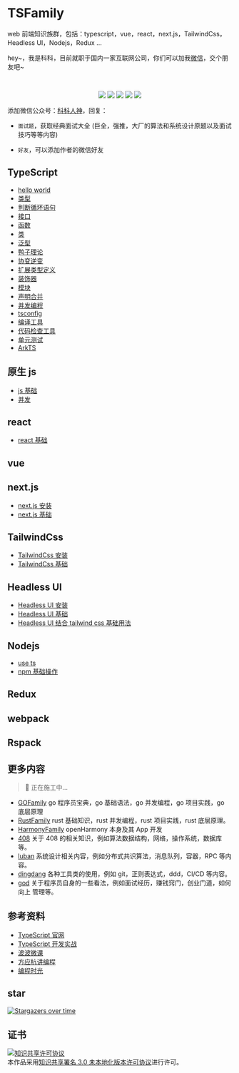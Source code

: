 <!--
 * @Author: shgopher shgopher@gmail.com
 * @Date: 2024-01-23 23:52:26
 * @LastEditors: shgopher shgopher@gmail.com
 * @LastEditTime: 2024-03-14 16:29:48
 * @FilePath: /TSFamily/README.md
 * @Description: 
 * 
 * Copyright (c) 2024 by shgopher, All Rights Reserved. 
-->
# TSFamily
web 前端知识族群，包括：typescript，vue，react，next.js，TailwindCss，Headless UI，Nodejs，Redux ...

<p align="left">
hey~，我是科科，目前就职于国内一家互联网公司，你们可以加我<a href="#wechat.png">微信</a>，交个朋友吧~
</p>
<br>
<p align="center">
<a href='#wechat.png'
 target="_blank"><img src="https://img.shields.io/static/v1?label=%E7%A7%91%E7%A7%91%E4%BA%BA%E7%A5%9E&message=%E5%85%AC%E4%BC%97%E5%8F%B7&color="></a>
<a href="https://space.bilibili.com/478621088" target="_blank"><img src="https://img.shields.io/static/v1?label=bilibili&message=b%E7%AB%99&color=blue"></a>
<a href="https://www.zhihu.com/people/shgopher" target="_blank"><img src="https://img.shields.io/static/v1?label=zhihu&message=%E7%9F%A5%E4%B9%8E&color=blue"></a>
<a href="https://blog.csdn.net/zyfljxzby" target="_blank"><img src="https://img.shields.io/static/v1?label=csdn&message=CSDN&color=red"></a>
<a href="https://www.toutiao.com/c/user/token/MS4wLjABAAAAIGeO1-kCUelF-G8GW3AvJlrEL7tiO24WHJmnX4nV1bs" target="_blank"><img src="https://img.shields.io/static/v1?label=toutiao&message=%E5%A4%B4%E6%9D%A1&color=red"></a>
</p>

添加微信公众号：<a href="#wechat.png">科科人神</a>，回复：
- `面试题`，获取经典面试大全 (巨全，强推，大厂的算法和系统设计原题以及面试技巧等等内容)

- `好友`，可以添加作者的微信好友

## TypeScript
- [hello world](./ts/hello-world/README.md)
- [类型](./ts/类型/README.md)
- [判断循环语句](./ts/判断循环语句/README.md)
- [接口](./ts/接口/README.md)
- [函数](./ts/函数/README.md)
- [类](./ts/类/README.md)
- [泛型](./ts/泛型/README.md)
- [鸭子理论](./ts/ts鸭子理论/README.md)
- [协变逆变](./ts/协变逆变/README.md)
- [扩展类型定义](./ts/扩展类型定义/README.md)
- [装饰器](./ts/装饰器/README.md)
- [模块](./ts/模块/README.md)
- [声明合并](./ts/声明合并/README.md)
- [并发编程](./ts/并发编程/README.md)
- [tsconfig](./ts/tsconfig/README.md)
- [编译工具](./ts/编译工具/README.md)
- [代码检查工具](./ts/代码检查工具/README.md)
- [单元测试](./ts/单元测试/README.md)
- [ArkTS](./ts/arkts/README.md)
## 原生 js
- [js 基础](./js/js基础/README.md)
- [并发](./js/并发/README.md)
## react
- [react 基础](./react/basic/README.md)
## vue
## next.js
- [next.js 安装](./nextjs/install/README.md)
- [next.js 基础](./nextjs/basic/README.md)
## TailwindCss
- [TailwindCss 安装](./tailwindcss/install/README.md)
- [TailwindCss 基础](./tailwindcss/basic/README.md)
## Headless UI
- [Headless UI 安装](./headlessui/install/README.md)
- [Headless UI 基础](./headlessui/basic/README.md)
- [Headless UI 结合 tailwind css 基础用法](./headlessui/headlessAndTailwindcss/README.md)
## Nodejs
- [use ts](./nodejs/ts-node/README.md)
- [npm 基础操作](./nodejs/npm/README.md)
## Redux
## webpack
## Rspack
## 更多内容
> 👷 正在施工中...
- [GOFamily](http://github.com/shgopher/GOFamily) go 程序员宝典，go 基础语法，go 并发编程，go 项目实践，go 底层原理
- [RustFamily](https://github.com/shgopher/RustFamily) rust 基础知识，rust 并发编程，rust 项目实践，rust 底层原理。
- [HarmonyFamily](https://github.com/shgopher/HarmonyFamily) openHarmony 本身及其 App 开发
- [408](https://github.com/shgopher/408) 关于 408 的相关知识，例如算法数据结构，网络，操作系统，数据库等。
- [luban](https://github.com/shgopher/luban) 系统设计相关内容，例如分布式共识算法，消息队列，容器，RPC 等内容。
- [dingdang](https://github.com/shgopher/dingdang) 各种工具类的使用，例如 git，正则表达式，ddd，CI/CD 等内容。
- [god](https://github.com/shgopher/god) 关于程序员自身的一些看法，例如面试经历，赚钱窍门，创业门道，如何向上
管理等。

## 参考资料
- [TypeScript 官网](https://www.typescriptlang.org)
- [TypeScript 开发实战](https://time.geekbang.org/course/intro/100032201)
- [波波微课](https://www.bilibili.com/video/BV1ka4y1u79g)
- [方应杭讲编程](https://www.bilibili.com/video/BV1da411P7ss/)
- [编程时光](https://www.coding-time.cn/)
## star
[![Stargazers over time](https://starchart.cc/shgopher/TSFamily.svg)](https://starchart.cc/shgopher/TSFamily)
## 证书
<a rel="license" href="http://creativecommons.org/licenses/by/3.0/"><img alt="知识共享许可协议" style="border-width:0" src="https://i.creativecommons.org/l/by/3.0/88x31.png" /></a><br />本作品采用<a rel="license" href="http://creativecommons.org/licenses/by/3.0/">知识共享署名 3.0 未本地化版本许可协议</a>进行许可。
 